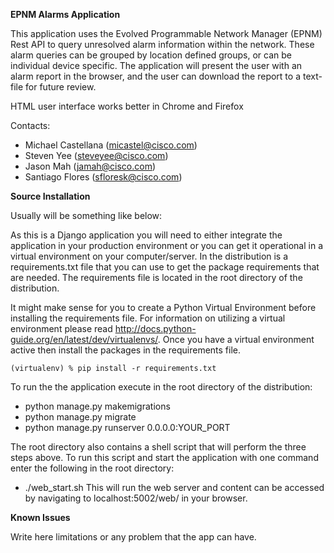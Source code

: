 **EPNM Alarms Application**

This application uses the Evolved Programmable Network Manager (EPNM) Rest API to query unresolved alarm information within the network. These alarm queries can be grouped by location defined groups, or can be individual device specific. The application will present the user with an alarm report in the browser, and the user can download the report to a text-file for future review.

HTML user interface works better in Chrome and Firefox

Contacts:

* Michael Castellana (micastel@cisco.com)
* Steven Yee (steveyee@cisco.com)
* Jason Mah (jamah@cisco.com)
* Santiago Flores (sfloresk@cisco.com)



**Source Installation**

Usually will be something like below:

As this is a Django application you will need to either integrate the application in your production environment or you can
get it operational in a virtual environment on your computer/server. In the distribution is a requirements.txt file that you can
use to get the package requirements that are needed. The requirements file is located in the root directory of the distribution.

It might make sense for you to create a Python Virtual Environment before installing the requirements file. For information on utilizing
a virtual environment please read http://docs.python-guide.org/en/latest/dev/virtualenvs/. Once you have a virtual environment active then
install the packages in the requirements file.

`(virtualenv) % pip install -r requirements.txt
`

To run the the application execute in the root directory of the distribution:
 - python manage.py makemigrations
 - python manage.py migrate
 - python manage.py runserver 0.0.0.0:YOUR_PORT

The root directory also contains a shell script that will perform the three steps above.
To run this script and start the application with one command enter the following in the root directory:
 - ./web_start.sh
This will run the web server and content can be accessed by navigating to localhost:5002/web/ in your browser.

**Known Issues**

Write here limitations or any problem that the app can have.